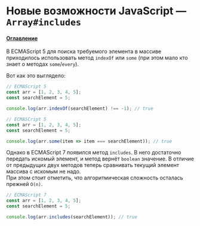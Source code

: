 # Новые возможности JavaScript — `Array#includes`

#### [Оглавление](../../../CONTENTS.md)

В ECMAScript 5 для поиска требуемого элемента в массиве приходилось использовать
метод `indexOf` или `some` (при этом мало кто знает о методах `some`/`every`).

Вот как это выглядело:

```javascript
// ECMAScript 5
const arr = [1, 2, 3, 4, 5];
const searchElement = 5;

console.log(arr.indexOf(searchElement) !== -1); // true
```

```javascript
// ECMASCript 5
const arr = [1, 2, 3, 4, 5];
const searchElement = 5;

console.log(arr.some(item => item === searchElement)); // true
```

Однако в ECMAScript 7 появился метод `includes`. В него достаточно передать искомый
элемент, и метод вернёт `boolean` значение. В отличие от предыдущих двух методов теперь
сравнивать текущий элемент массива с искомым не надо.  
При этом стоит отметить, что алгоритмическая сложность осталась прежней `O(n)`.

```javascript
// ECMAScript 7
const arr = [1, 2, 3, 4, 5];
const searchElement = 5;

console.log(arr.includes(searchElement)); // true
```
